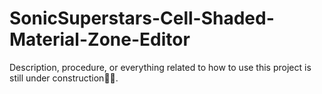 # SonicSuperstars-Cell-Shaded-Material-Zone-Editor
Description, procedure, or everything related to how to use this project is still under construction🙏🥀.
